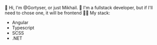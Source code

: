 👋 Hi, I'm @Gortyser, or just Mikhail.
🙌 I'm a fullstack developer, but if I'll need to chose one, it will be frontend
👨‍💻 My stack:
- Angular
- Typescript
- SCSS
- .NET

